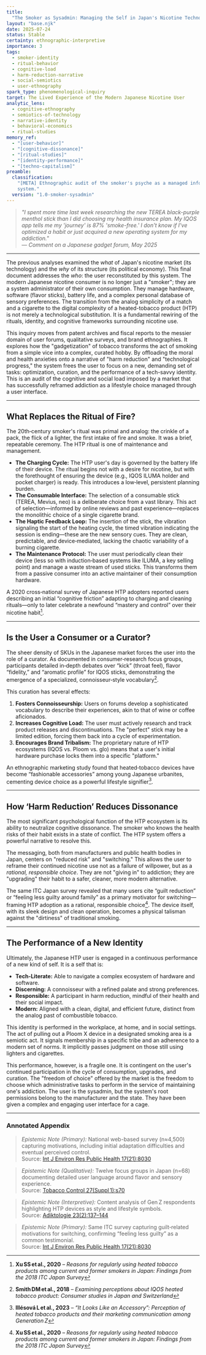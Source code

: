 ```yaml
---
title:
  "The Smoker as Sysadmin: Managing the Self in Japan's Nicotine Technopoly"
layout: "base.njk"
date: 2025-07-24
status: Stable
certainty: ethnographic-interpretive
importance: 3
tags:
  - smoker-identity
  - ritual-behavior
  - cognitive-load
  - harm-reduction-narrative
  - social-semiotics
  - user-ethnography
spark_type: phenomenological-inquiry
target: The Lived Experience of the Modern Japanese Nicotine User
analytic_lens:
  - cognitive-ethnography
  - semiotics-of-technology
  - narrative-identity
  - behavioral-economics
  - ritual-studies
memory_ref:
  - "[user-behavior]"
  - "[cognitive-dissonance]"
  - "[ritual-studies]"
  - "[identity-performance]"
  - "[techno-capitalism]"
preamble:
  classification:
    "[META] Ethnographic audit of the smoker's psyche as a managed information
    system."
  version: "1.0-smoker-sysadmin"
---
```


> _"I spent more time last week researching the new TEREA black-purple menthol stick than I did
> choosing my health insurance plan. My IQOS app tells me my 'journey' is 87% 'smoke-free.' I don't
> know if I've optimized a habit or just acquired a new operating system for my addiction."_\
> — _Comment on a Japanese gadget forum, May 2025_

---

The previous analyses examined the _what_ of Japan's nicotine market (its technology) and the _why_
of its structure (its political economy). This final document addresses the _who_: the user
reconstituted by this system. The modern Japanese nicotine consumer is no longer just a "smoker";
they are a system administrator of their own consumption. They manage hardware, software (flavor
sticks), battery life, and a complex personal database of sensory preferences. The transition from
the analog simplicity of a match and a cigarette to the digital complexity of a heated-tobacco
product (HTP) is not merely a technological substitution. It is a fundamental rewiring of the
rituals, identity, and cognitive frameworks surrounding nicotine use.

This inquiry moves from patent archives and fiscal reports to the messier domain of user forums,
qualitative surveys, and brand ethnographies. It explores how the "gadgetization" of tobacco
transforms the act of smoking from a simple vice into a complex, curated hobby. By offloading the
moral and health anxieties onto a narrative of "harm reduction" and "technological progress," the
system frees the user to focus on a new, demanding set of tasks: optimization, curation, and the
performance of a tech-savvy identity. This is an audit of the cognitive and social load imposed by a
market that has successfully reframed addiction as a lifestyle choice managed through a user
interface.

---

## What Replaces the Ritual of Fire?

The 20th‑century smoker's ritual was primal and analog: the crinkle of a pack, the flick of a
lighter, the first intake of fire and smoke. It was a brief, repeatable ceremony. The HTP ritual is
one of maintenance and management.

- **The Charging Cycle:** The HTP user's day is governed by the battery life of their device. The
  ritual begins not with a desire for nicotine, but with the forethought of ensuring the device
  (e.g., IQOS ILUMA holder and pocket charger) is ready. This introduces a low‑level, persistent
  planning burden.
- **The Consumable Interface:** The selection of a consumable stick (TEREA, Mevius, neo) is a
  deliberate choice from a vast library. This act of selection—informed by online reviews and past
  experience—replaces the monolithic choice of a single cigarette brand.
- **The Haptic Feedback Loop:** The insertion of the stick, the vibration signaling the start of the
  heating cycle, the timed vibration indicating the session is ending—these are the new sensory
  cues. They are clean, predictable, and device‑mediated, lacking the chaotic variability of a
  burning cigarette.
- **The Maintenance Protocol:** The user must periodically clean their device (less so with
  induction‑based systems like ILUMA, a key selling point) and manage a waste stream of used sticks.
  This transforms them from a passive consumer into an active maintainer of their consumption
  hardware.

A 2020 cross‑national survey of Japanese HTP adopters reported users describing an initial
“cognitive friction” adapting to charging and cleaning rituals—only to later celebrate a newfound
“mastery and control” over their nicotine habit[^1].

---

## Is the User a Consumer or a Curator?

The sheer density of SKUs in the Japanese market forces the user into the role of a curator. As
documented in consumer‑research focus groups, participants detailed in‑depth debates over “kick”
(throat feel), flavor “fidelity,” and “aromatic profile” for IQOS sticks, demonstrating the
emergence of a specialized, connoisseur‑style vocabulary[^2].

This curation has several effects:

1. **Fosters Connoisseurship:** Users on forums develop a sophisticated vocabulary to describe their
   experiences, akin to that of wine or coffee aficionados.
2. **Increases Cognitive Load:** The user must actively research and track product releases and
   discontinuations. The "perfect" stick may be a limited edition, forcing them back into a cycle of
   experimentation.
3. **Encourages Brand Tribalism:** The proprietary nature of HTP ecosystems (IQOS vs. Ploom vs. glo)
   means that a user's initial hardware purchase locks them into a specific "platform."

An ethnographic marketing study found that heated‑tobacco devices have become “fashionable
accessories” among young Japanese urbanites, cementing device choice as a powerful lifestyle
signifier[^3].

---

## How ‘Harm Reduction’ Reduces Dissonance

The most significant psychological function of the HTP ecosystem is its ability to neutralize
cognitive dissonance. The smoker who knows the health risks of their habit exists in a state of
conflict. The HTP system offers a powerful narrative to resolve this.

The messaging, both from manufacturers and public health bodies in Japan, centers on "reduced risk"
and "switching." This allows the user to reframe their continued nicotine use not as a failure of
willpower, but as a _rational, responsible choice_. They are not "giving in" to addiction; they are
"upgrading" their habit to a safer, cleaner, more modern alternative.

The same ITC Japan survey revealed that many users cite “guilt reduction” or “feeling less guilty
around family” as a primary motivator for switching—framing HTP adoption as a rational, responsible
choice[^4]. The device itself, with its sleek design and clean operation, becomes a physical
talisman against the "dirtiness" of traditional smoking.

---

## The Performance of a New Identity

Ultimately, the Japanese HTP user is engaged in a continuous performance of a new kind of self. It
is a self that is:

- **Tech‑Literate:** Able to navigate a complex ecosystem of hardware and software.
- **Discerning:** A connoisseur with a refined palate and strong preferences.
- **Responsible:** A participant in harm reduction, mindful of their health and their social impact.
- **Modern:** Aligned with a clean, digital, and efficient future, distinct from the analog past of
  combustible tobacco.

This identity is performed in the workplace, at home, and in social settings. The act of pulling out
a Ploom X device in a designated smoking area is a semiotic act. It signals membership in a specific
tribe and an adherence to a modern set of norms. It implicitly passes judgment on those still using
lighters and cigarettes.

This performance, however, is a fragile one. It is contingent on the user's continued participation
in the cycle of consumption, upgrades, and curation. The "freedom of choice" offered by the market
is the freedom to choose which administrative tasks to perform in the service of maintaining one's
addiction. The user is the sysadmin, but the system's root permissions belong to the manufacturer
and the state. They have been given a complex and engaging user interface for a cage.

---

### Annotated Appendix

[^1]: **Xu SS et al., 2020** – _Reasons for regularly using heated tobacco products among current
    and former smokers in Japan: Findings from the 2018 ITC Japan Survey_

> _Epistemic Note (Primary):_ National web-based survey (n≈4,500) capturing motivations, including
> initial adaptation difficulties and eventual perceived control.\
> Source: [Int J Environ Res Public Health 17(21):8030](https://www.mdpi.com/1660-4601/17/21/8030)

[^2]: **Smith DM et al., 2018** – _Examining perceptions about IQOS heated tobacco product: Consumer
    studies in Japan and Switzerland_

> _Epistemic Note (Qualitative):_ Twelve focus groups in Japan (n=68) documenting detailed user
> language around flavor and sensory experience.\
> Source: [Tobacco Control 27(Suppl 1):s70](https://tobaccocontrol.bmj.com/content/27/Suppl_1/s70)

[^3]: **Illésová L et al., 2023** – _“It Looks Like an Accessory”: Perception of heated tobacco
    products and their marketing communication among Generation Z_

> _Epistemic Note (Interpretive):_ Content analysis of Gen Z respondents highlighting HTP devices as
> style and lifestyle symbols.\
> Source: [Adiktologie 23(2):137–144](https://doi.org/10.35198/01-2023-001-0002)

[^4]: **Xu SS et al., 2020** – _Reasons for regularly using heated tobacco products among current
    and former smokers in Japan: Findings from the 2018 ITC Japan Survey_

> _Epistemic Note (Primary):_ Same ITC survey capturing guilt‑related motivations for switching,
> confirming “feeling less guilty” as a common testimonial.\
> Source: [Int J Environ Res Public Health 17(21):8030](https://www.mdpi.com/1660-4601/17/21/8030)
